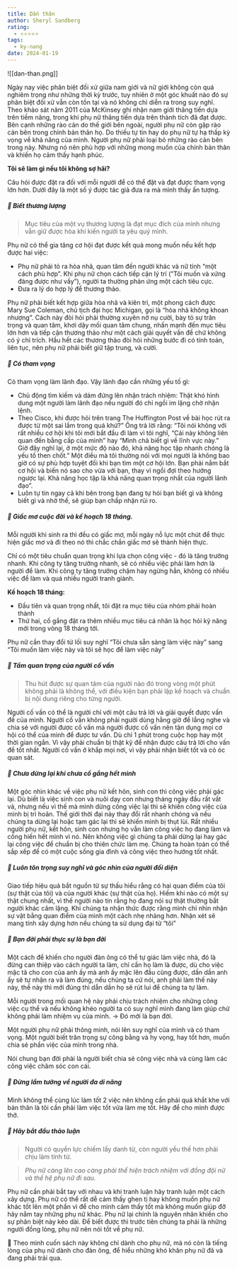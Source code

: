 ```yaml
---
title: Dấn thân
author: Sheryl Sandberg
rating:
  - ⭐⭐⭐⭐⭐
tags:
  - ky-nang
date: 2024-01-19
---
```

![[dan-than.png]]

Ngày nay việc phân biệt đối xử giữa nam giới và nữ giới không còn quá nghiêm trọng như những thời kỳ trước, tuy nhiên ở một góc khuất nào đó sự phân biệt đối xử vẫn còn tồn tại và nó không chỉ diễn ra trong suy nghĩ. Theo khảo sát năm 2011 của McKinsey ghi nhận nam giới thăng tiến dựa trên tiềm năng, trong khi phụ nữ thăng tiến dựa trên thành tích đã đạt được. Bên cạnh những rào cản do thế giới bên ngoài, người phụ nữ còn gặp rào cản bên trong chính bản thân họ. Do thiếu tự tin hay do phụ nữ tự hạ thấp kỳ vọng về khả năng của mình. Người phụ nữ phải loại bỏ những rào cản bên trong này. Nhưng nó nên phù hợp với những mong muốn của chính bản thân và khiến họ cảm thấy hạnh phúc.

**Tôi sẽ làm gì nếu tôi không sợ hãi?**

Câu hỏi được đặt ra đối với mỗi người để có thể đặt và đạt được tham vọng lớn hơn. Dưới đây là một số ý được tác giả đưa ra mà mình thấy ấn tượng.
##### 🌱 Biết thương lượng
> Mục tiêu của một vụ thương lượng là đạt mục đích của mình nhưng vẫn giữ được hòa khí kiến người ta yêu quý mình.

Phụ nữ có thể gia tăng cơ hội đạt được kết quả mong muốn nếu kết hợp được hai việc:
- Phụ nữ phải tỏ ra hòa nhã, quan tâm đến người khác và nữ tính “một cách phù hợp”. Khi phụ nữ chọn cách tiếp cận lý trí (”Tôi muốn và xứng đáng được như vầy”), người ta thường phản ứng một cách tiêu cực.
- Đưa ra lý do hợp lý để thương thảo.

Phụ nữ phải biết kết hợp giữa hòa nhã và kiên trì, một phong cách được Mary Sue Coleman, chủ tịch đại học Michigan, gọi là “hòa nhã không khoan nhượng”. Cách này đòi hỏi phải thường xuyên nở nụ cười, bày tỏ sự trân trọng và quan tâm, khơi dậy mối quan tâm chung, nhấn mạnh đến mục tiêu lớn hơn và tiếp cận thương thảo như một cách giải quyết vấn đề chứ không có ý chỉ trích. Hầu hết các thương thảo đòi hỏi những bước đi có tính toán, liên tục, nên phụ nữ phải biết giữ tập trung, và cười.
##### 🌱 Có tham vọng

Có tham vọng làm lãnh đạo. Vậy lãnh đạo cần những yếu tố gì:

- Chủ động tìm kiếm và dám đứng lên nhận trách nhiệm: Thật khó hình dung một người làm lãnh đạo nếu người đó chỉ ngồi im lặng chờ nhận lệnh.
- Theo Cisco, khi được hỏi trên trang The Huffington Post về bài học rút ra được từ một sai lầm trong quá khứ?” Ông trả lời rằng: “Tôi nói không với rất nhiều cơ hội khi tôi mới bắt đầu đi làm vì tôi nghĩ, “Cái này không liên quan đến bằng cấp của mình” hay “Mình chả biết gì về lĩnh vực này.” Giờ đây nghĩ lại, ở một mức độ nào đó, khả năng học tập nhanh chóng là yếu tố then chốt.” Một điều mà tôi thường nói với mọi người là không bao giờ có sự phù hợp tuyệt đối khi bạn tìm một cơ hội lớn. Bạn phải nắm bắt cơ hội và biến nó sao cho vừa với bạn, thay vì ngồi đợi theo hướng ngược lại. Khả năng học tập là khả năng quan trọng nhất của người lãnh đạo”.
- Luôn tự tin ngay cả khi bên trong bạn đang tự hỏi bạn biết gì và không biết gì và nhờ thế, sẽ giúp bạn chấp nhận rủi ro.
##### 🌱 Giấc mơ cuộc đời và kế hoạch 18 tháng.

Mỗi người khi sinh ra thì đều có giấc mơ, mỗi ngày nỗ lực một chút để thực hiện giấc mơ và đi theo nó thì chắc chắn giấc mơ sẽ thành hiện thực.

Chỉ có một tiêu chuẩn quan trọng khi lựa chọn công việc - đó là tăng trưởng nhanh. Khi công ty tăng trưởng nhanh, sẽ có nhiều việc phải làm hơn là người để làm. Khi công ty tăng trưởng chậm hay ngừng hẳn, không có nhiều việc để làm và quá nhiều người tranh giành.

**Kế hoạch 18 tháng:**
- Đầu tiên và quan trọng nhất, tôi đặt ra mục tiêu của nhóm phải hoàn thành
- Thứ hai, cố gắng đặt ra thêm nhiều mục tiêu cá nhân là học hỏi kỹ năng mới trong vòng 18 tháng tới.

Phụ nữ cần thay đổi từ lối suy nghĩ “Tôi chưa sẵn sàng làm việc này” sang “Tôi muốn làm việc này và tôi sẽ học để làm việc này”

##### 🌱 Tầm quan trọng của người cố vấn

> Thu hút được sự quan tâm của người nào đó trong vòng một phút không phải là không thể, với điều kiện bạn phải lập kế hoạch và chuẩn bị nội dung riêng cho từng người.

Người cố vấn có thể là người chỉ với một câu trả lời và giải quyết được vấn đề của mình. Người cố vấn không phải người dùng hằng giờ để lắng nghe và chia sẻ với người được cố vấn mà người được cố vấn nên tận dụng mọi cơ hội có thể của mình để được tư vấn. Dù chỉ 1 phút trong cuộc họp hay một thời gian ngắn. Vì vậy phải chuẩn bị thật kỹ để nhận được câu trả lời cho vấn đề tốt nhất.
Người cố vấn ở khắp mọi nơi, vì vậy phải nhận biết tốt và có óc quan sát.
##### 🌱 Chưa dừng lại khi chưa cố gắng hết mình

Một góc nhìn khác về việc phụ nữ kết hôn, sinh con thì công việc phải gác lại. Dù biết là việc sinh con và nuôi dạy con nhưng tháng ngày đầu rất vất vả, nhưng nếu vì thế mà mình dừng công việc lại thì sẽ khiến công việc của mình bị trì hoãn. Thế giới thời đại này thay đổi rất nhanh chóng và nếu chúng ta dừng lại hoặc tạm gác lại thì sẽ khiến mình bị thụt lùi. Rất nhiều người phụ nữ, kết hôn, sinh con nhưng họ vẫn làm công việc họ đang làm và cống hiến hết mình vì nó. Nên không việc gì chúng ta phải dừng lại hay gác lại công việc để chuẩn bị cho thiên chức làm mẹ. Chúng ta hoàn toàn có thể sắp xếp để có một cuộc sống gia đình và công việc theo hướng tốt nhất.
##### 🌱 Luôn tôn trọng suy nghĩ và góc nhìn của người đối diện

Giao tiếp hiệu quả bắt nguồn từ sự thấu hiểu rằng có hai quan điểm của tôi (sự thật của tôi) và của người khác (sự thật của họ). Hiếm khi nào có một sự thật chung nhất, vì thế người nào tin rằng họ đang nói sự thật thường bắt người khác câm lặng. Khi chúng ta nhận thức được rằng mình chỉ nhìn nhận sự vật bằng quan điểm của mình một cách nhẹ nhàng hơn. Nhận xét sẽ mang tính xây dựng hơn nếu chúng ta sử dụng đại từ “tôi”
##### 🌱 Bạn đời phải thực sự là bạn đời

Một cách để khiến cho người đàn ông có thể tự giác làm việc nhà, đó là đừng can thiệp vào cách người ta làm, chỉ cần họ làm là được, dù cho việc mặc tã cho con của anh ấy mà anh ấy mặc lên đầu cũng được, dần dần anh ấy sẽ tự nhận ra và làm đúng, nếu chúng ta cứ nói, anh phải làm thế này này, thế này thì mới đúng thì dẫn dần họ sẽ rút lui để chúng ta tự làm.

Mỗi người trong mối quan hệ này phải chịu trách nhiệm cho những công việc cụ thể và nếu không khéo người ta có suy nghĩ mình đang làm giúp chứ không phải làm nhiệm vụ của mình. → Đó mới là bạn đời.

Một người phụ nữ phải thông minh, nói lên suy nghĩ của mình và có tham vọng. Một người biết trân trọng sự công bằng và hy vọng, hay tốt hơn, muốn chia sẻ phần việc của mình trong nhà.

Nói chung bạn đời phải là người biết chia sẻ công việc nhà và cùng làm các công việc chăm sóc con cái.
##### 🌱 Đừng lầm tưởng về người đa di năng

Mình không thể cùng lúc làm tốt 2 việc nên không cần phải quá khắt khe với bản thân là tôi cần phải làm việc tốt vừa làm mẹ tốt. Hãy để cho mình được thở.
##### 🌱 Hãy bắt đầu thảo luận

> Người có quyền lực chiếm lấy danh từ, còn người yếu thế hơn phải chịu làm tính từ.

> *Phụ nữ càng lên cao càng phải thể hiện trách nhiệm với đồng đội nữ và thế hệ phụ nữ đi sau.*

Phụ nữ cần phải bắt tay với nhau và khi tranh luận hãy tranh luận một cách xây dựng. Phụ nữ có thể rất dễ cảm thấy ghen tị hay không muốn phụ nữ khác tốt lên một phần vì để cho mình cảm thấy tốt mà không muốn giúp đỡ hãy nắm tay những phụ nữ khác. Phụ nữ lại chính là nguyên nhân khiến cho sự phân biệt này kéo dài. Để biết được thì trước tiên chúng ta phải là những người đồng lòng, phụ nữ nên nói tốt về phụ nữ.

💝 Theo mình cuốn sách này không chỉ dành cho phụ nữ, mà nó còn là tiếng lòng của phụ nữ dành cho đàn ông, để hiểu những khó khăn phụ nữ đã và đang phải trải qua.